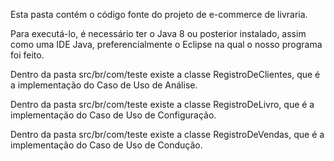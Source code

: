 Esta pasta contém o código fonte do projeto de e-commerce de livraria.

Para executá-lo, é necessário ter o Java 8 ou posterior instalado, assim como uma IDE Java, preferencialmente o Eclipse na qual o nosso programa foi feito.

Dentro da pasta src/br/com/teste existe a classe RegistroDeClientes, que é a implementação do Caso de Uso de Análise.

Dentro da pasta src/br/com/teste existe a classe RegistroDeLivro, que é a implementação do Caso de Uso de Configuração.

Dentro da pasta src/br/com/teste existe a classe RegistroDeVendas, que é a implementação do Caso de Uso de Condução.